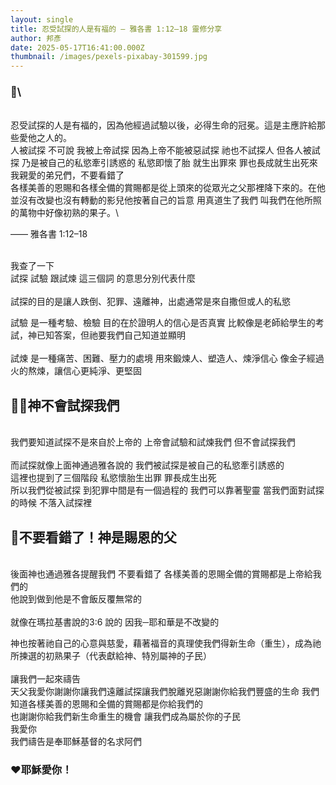 ```yaml
---
layout: single
title: 忍受試探的人是有福的 — 雅各書 1:12–18 靈修分享
author: 邦彥
date: 2025-05-17T16:41:00.000Z
thumbnail: /images/pexels-pixabay-301599.jpg
---
```

### 📖\
\
忍受試探的人是有福的，因為他經過試驗以後，必得生命的冠冕。這是主應許給那些愛他之人的。\
人被試探 不可說 我被上帝試探 因為上帝不能被惡試探 祂也不試探人 但各人被試探 乃是被自己的私慾牽引誘惑的 私慾即懷了胎 就生出罪來 罪也長成就生出死來\
我親愛的弟兄們，不要看錯了\
各樣美善的恩賜和各樣全備的賞賜都是從上頭來的從眾光之父那裡降下來的。在他並沒有改變也沒有轉動的影兒他按著自己的旨意 用真道生了我們 叫我們在他所照的萬物中好像初熟的果子。\

—— 雅各書 1:12–18


\
我查了一下 \
試探 試驗 跟試煉 這三個詞 的意思分別代表什麼\
\
試探的目的是讓人跌倒、犯罪、遠離神，出處通常是來自撒但或人的私慾

試驗 是一種考驗、檢驗 目的在於證明人的信心是否真實 比較像是老師給學生的考試，神已知答案，但祂要我們自己知道並顯明\
\
試煉 是一種痛苦、困難、壓力的處境 用來鍛煉人、塑造人、煉淨信心 像金子經過火的熬煉，讓信心更純淨、更堅固



## ✋🏻神不會試探我們

\
我們要知道試探不是來自於上帝的 上帝會試驗和試煉我們 但不會試探我們\
\
而試探就像上面神通過雅各說的 我們被試探是被自己的私慾牽引誘惑的\
這裡也提到了三個階段 私慾懷胎生出罪 罪長成生出死\
所以我們從被試探 到犯罪中間是有一個過程的 我們可以靠著聖靈 當我們面對試探的時候 不落入試探裡 

## 👀不要看錯了！神是賜恩的父

\
後面神也通過雅各提醒我們 不要看錯了 各樣美善的恩賜全備的賞賜都是上帝給我們的 \
他說到做到他是不會飯反覆無常的 \
\
就像在瑪拉基書說的3:6 說的 
因我─耶和華是不改變的

神也按著祂自己的心意與慈愛，藉著福音的真理使我們得新生命（重生），成為祂所揀選的初熟果子（代表獻給神、特別屬神的子民）\
\
讓我們一起來禱告\
天父我愛你謝謝你讓我們遠離試探讓我們脫離兇惡謝謝你給我們豐盛的生命 我們知道各樣美善的恩賜和全備的賞賜都是你給我們的\
也謝謝你給我們新生命重生的機會 讓我們成為屬於你的子民\
我愛你\
我們禱告是奉耶穌基督的名求阿們

### ❤️耶穌愛你！
